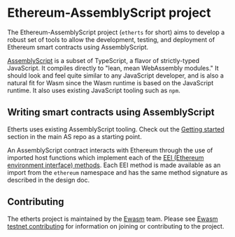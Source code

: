 # Ethereum-AssemblyScript project

The Ethereum-AssemblyScript project (`etherts` for short) aims to develop a robust set of tools to allow the development, testing, and deployment of Ethereum smart contracts using AssemblyScript.

[AssemblyScript](https://github.com/AssemblyScript/assemblyscript) is a subset of TypeScript, a flavor of strictly-typed JavaScript. It compiles directly to "lean, mean WebAssembly modules." It should look and feel quite similar to any JavaScript developer, and is also a natural fit for Wasm since the Wasm runtime is based on the JavaScript runtime. It also uses existing JavaScript tooling such as `npm`.

## Writing smart contracts using AssemblyScript

Etherts uses existing AssemblyScript tooling. Check out the [Getting started](https://github.com/AssemblyScript/assemblyscript#getting-started) section in the main AS repo as a starting point.

An AssemblyScript contract interacts with Ethereum through the use of imported host functions which implement each of the [EEI (Ethereum environment interface) methods](https://github.com/ewasm/design/blob/master/eth_interface.md). Each EEI method is made available as an import from the `ethereum` namespace and has the same method signature as described in the design doc.

## Contributing

The etherts project is maintained by the [Ewasm](https://github.com/ewasm) team. Please see [Ewasm testnet contributing](https://github.com/ewasm/testnet#contributing) for information on joining or contributing to the project.

